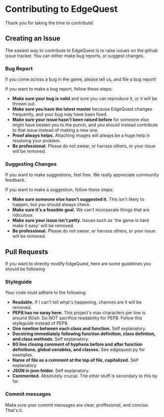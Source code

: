 # Contributing to EdgeQuest

Thank you for taking the time to contribute!

## Creating an Issue

The easiest way to contribute to EdgeQuest is to raise issues on the github issue tracker. You can either make bug reports, or suggest changes.

### Bug Report

If you come across a bug in the game, please tell us, and file a bug report!

If you want to make a bug report, follow these steps:
* **Make sure your bug is valid** and sure you can reproduce it, or it will be thrown out.
* **Make sure you have the latest master** because EdgeQuest changes frequently, and your bug may have been fixed.
* **Make sure your issue hasn't been raised before** for someone else might have beaten you to the punch, and you should instead contribute to that issue instead of making a new one.
* **Proof always helps.** Attaching images will always be a huge help in resolving your problem.
* **Be professional.** Please do not swear, or harrass others, or your issue will be removed.

### Suggesting Changes

If you want to make suggestions, feel free. We really appreciate community feedback.

If you want to make a suggestion, follow these steps:
* **Make sure someone else hasn't suggested it.** This isn't likely to happen, but you should always check.
* **Make sure it's a feasible goal.** We can't incorporate things that are ridiculous.
* **Make sure your issue isn't petty.** Issues such as 'the game is hard make it easy' will be removed.
* **Be professional.** Please do not swear, or harrass others, or your issue will be removed.

## Pull Requests

If you want to directly modify EdgeQuest, here are some guidelines you should be following

### Styleguide

Your code must adhere to the following:
* **Readable.** If I can't tell what's happening, chances are it will be removed.
* **PEP8 has no sway here.** This project's max characters per line is around 90ish. Do NOT sacrifice readability for PEP8. Follow this styleguide instead of PEP8.
* **One newline between each class and function.** Self explanatory.
* **Docstring immediately following function definition, class defintion, and class methods.** Self explanatory.
* **80 line closing comment of hyphens before and after function definitions, global variables, and classes.** See edgequest.py for examples.
* **Name of file as a comment at the top of file, capitalized.** Self explanatory
* **JSON in json folder.** Self explanatory.
* **Commented.** Absolutely crucial. The other stuff is secondary to this by far.

### Commit messages

Make sure your commit messages are clear, proffesional, and concise. That's it.
